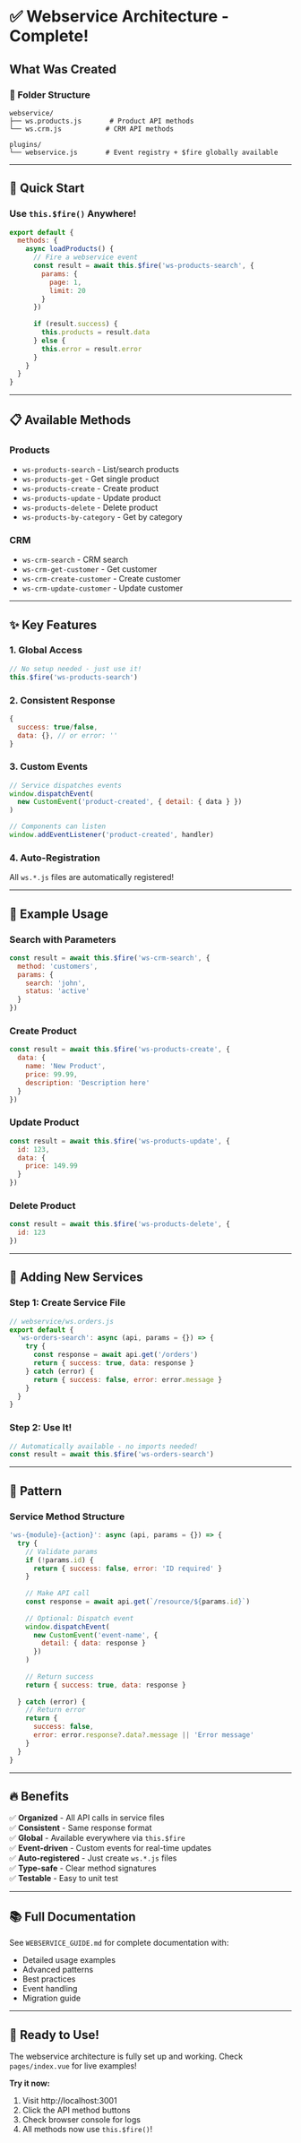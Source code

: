# ✅ Webservice Architecture - Complete!

## What Was Created

### 📁 Folder Structure
```
webservice/
├── ws.products.js       # Product API methods
└── ws.crm.js           # CRM API methods

plugins/
└── webservice.js       # Event registry + $fire globally available
```

---

## 🚀 Quick Start

### Use `this.$fire()` Anywhere!

```javascript
export default {
  methods: {
    async loadProducts() {
      // Fire a webservice event
      const result = await this.$fire('ws-products-search', {
        params: {
          page: 1,
          limit: 20
        }
      })
      
      if (result.success) {
        this.products = result.data
      } else {
        this.error = result.error
      }
    }
  }
}
```

---

## 📋 Available Methods

### Products
- `ws-products-search` - List/search products
- `ws-products-get` - Get single product
- `ws-products-create` - Create product
- `ws-products-update` - Update product
- `ws-products-delete` - Delete product
- `ws-products-by-category` - Get by category

### CRM
- `ws-crm-search` - CRM search
- `ws-crm-get-customer` - Get customer
- `ws-crm-create-customer` - Create customer
- `ws-crm-update-customer` - Update customer

---

## ✨ Key Features

### 1. Global Access
```javascript
// No setup needed - just use it!
this.$fire('ws-products-search')
```

### 2. Consistent Response
```javascript
{
  success: true/false,
  data: {}, // or error: ''
}
```

### 3. Custom Events
```javascript
// Service dispatches events
window.dispatchEvent(
  new CustomEvent('product-created', { detail: { data } })
)

// Components can listen
window.addEventListener('product-created', handler)
```

### 4. Auto-Registration
All `ws.*.js` files are automatically registered!

---

## 🎯 Example Usage

### Search with Parameters
```javascript
const result = await this.$fire('ws-crm-search', {
  method: 'customers',
  params: {
    search: 'john',
    status: 'active'
  }
})
```

### Create Product
```javascript
const result = await this.$fire('ws-products-create', {
  data: {
    name: 'New Product',
    price: 99.99,
    description: 'Description here'
  }
})
```

### Update Product
```javascript
const result = await this.$fire('ws-products-update', {
  id: 123,
  data: {
    price: 149.99
  }
})
```

### Delete Product
```javascript
const result = await this.$fire('ws-products-delete', {
  id: 123
})
```

---

## 📝 Adding New Services

### Step 1: Create Service File
```javascript
// webservice/ws.orders.js
export default {
  'ws-orders-search': async (api, params = {}) => {
    try {
      const response = await api.get('/orders')
      return { success: true, data: response }
    } catch (error) {
      return { success: false, error: error.message }
    }
  }
}
```

### Step 2: Use It!
```javascript
// Automatically available - no imports needed!
const result = await this.$fire('ws-orders-search')
```

---

## 🎨 Pattern

### Service Method Structure
```javascript
'ws-{module}-{action}': async (api, params = {}) => {
  try {
    // Validate params
    if (!params.id) {
      return { success: false, error: 'ID required' }
    }
    
    // Make API call
    const response = await api.get(`/resource/${params.id}`)
    
    // Optional: Dispatch event
    window.dispatchEvent(
      new CustomEvent('event-name', {
        detail: { data: response }
      })
    )
    
    // Return success
    return { success: true, data: response }
    
  } catch (error) {
    // Return error
    return { 
      success: false, 
      error: error.response?.data?.message || 'Error message'
    }
  }
}
```

---

## 🔥 Benefits

✅ **Organized** - All API calls in service files  
✅ **Consistent** - Same response format  
✅ **Global** - Available everywhere via `this.$fire`  
✅ **Event-driven** - Custom events for real-time updates  
✅ **Auto-registered** - Just create `ws.*.js` files  
✅ **Type-safe** - Clear method signatures  
✅ **Testable** - Easy to unit test  

---

## 📚 Full Documentation

See `WEBSERVICE_GUIDE.md` for complete documentation with:
- Detailed usage examples
- Advanced patterns
- Best practices
- Event handling
- Migration guide

---

## 🎉 Ready to Use!

The webservice architecture is fully set up and working. Check `pages/index.vue` for live examples!

**Try it now:**
1. Visit http://localhost:3001
2. Click the API method buttons
3. Check browser console for logs
4. All methods now use `this.$fire()`!

